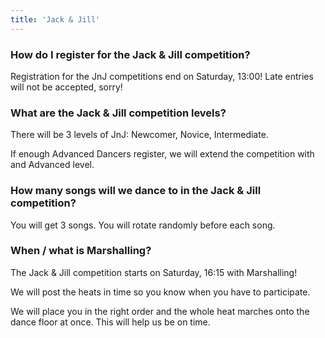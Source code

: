 ```yaml
---
title: 'Jack & Jill'
---
```


### How do I register for the Jack & Jill competition?

Registration for the JnJ competitions end on Saturday, 13:00! Late entries will not be accepted, sorry!

### What are the Jack & Jill competition levels?

There will be 3 levels of JnJ: Newcomer, Novice, Intermediate. 

If enough Advanced Dancers register, we will extend the competition with and Advanced level.

### How many songs will we dance to in the Jack & Jill competition?

You will get 3 songs. You will rotate randomly before each song.

### When / what is Marshalling?

The Jack & Jill competition starts on Saturday, 16:15 with Marshalling!

We will post the heats in time so you know when you have to participate.

We will place you in the right order and the whole heat marches onto the dance floor at once. This will help us be on time.